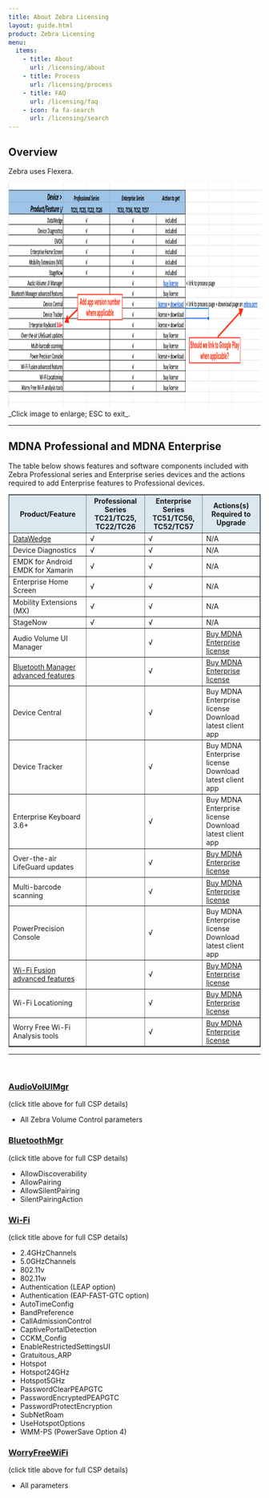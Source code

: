 ```yaml
---
title: About Zebra Licensing
layout: guide.html
product: Zebra Licensing
menu:
  items:
    - title: About
      url: /licensing/about
    - title: Process
      url: /licensing/process
    - title: FAQ
      url: /licensing/faq
    - icon: fa fa-search
      url: /licensing/search
---
```


## Overview

Zebra uses Flexera. 

<img alt="image" style="height:450px" src="mdna_matrix_2.png"/>
_Click image to enlarge; ESC to exit_. 
<br>

-----

## MDNA Professional and MDNA Enterprise 
The table below shows features and software components included with Zebra Professional series and Enterprise series devices and the actions required to add Enterprise features to Professional devices.  

<table class="faceliftCenter" style="width:100%" border="1" padding="5px">
<tbody>
  <tr bgcolor="#dce8ef">
    <th>Product/Feature</th>
    <th>Professional Series<br>TC21/TC25, TC22/TC26</th>
    <th>Enterprise Series<br>TC51/TC56, TC52/TC57</th>
    <th>Actions(s) Required to Upgrade</th>
  </tr>

  <tr>
  <td><a href="/datawedge">DataWedge</a></td>
  <td>√</td>
  <td>√</td>
  <td>N/A</td>
  </tr>

  <tr>
  <td>Device Diagnostics</td>
  <td>√</td>
  <td>√</td>
  <td>N/A</td>
  </tr>

  <tr>
  <td>EMDK for Android<br> EMDK for Xamarin</td>
  <td>√</td>
  <td>√</td>
  <td>N/A</td>
  </tr>

  <tr>
  <td>Enterprise Home Screen</td>
  <td>√</td>
  <td>√</td>
  <td>N/A</td>  </tr>

  <tr>
  <td>Mobility Extensions (MX)</td>
  <td>√</td>
  <td>√</td>
  <td>N/A</td>  </tr>

  <tr>
  <td>StageNow</td>
  <td>√</td>
  <td>√</td>
  <td>N/A</td>
  </tr>

  <tr>
  <td>Audio Volume UI Manager</td>
  <td></td>
  <td>√</td>
  <td><a href="../process">Buy MDNA Enterprise license</a></td>
  </tr>

  <tr>
  <td><a href="#advanced_features">Bluetooth Manager advanced features</a></td>
  <td></td>
  <td>√</td>
  <td><a href="../process">Buy MDNA Enterprise license</a></td>
  </tr>

  <tr>
  <td>Device Central</td>
  <td></td>
  <td>√</td>
  <td>Buy MDNA Enterprise license<br>Download latest client app</td>
  </tr>

  <tr>
  <td>Device Tracker</td>
  <td></td>
  <td>√</td>
  <td>Buy MDNA Enterprise license<br>Download latest client app</td>
  </tr>

  <tr>
  <td>Enterprise Keyboard 3.6+</td>
  <td></td>
  <td>√</td>
  <td>Buy MDNA Enterprise license<br>Download latest client app</td>
  </tr>

  <tr>
  <td>Over-the-air LifeGuard updates</td>
  <td></td>
  <td>√</td>
  <td><a href="../process">Buy MDNA Enterprise license</a></td>
  </tr>

  <tr>
  <td>Multi-barcode scanning</td>
  <td></td>
  <td>√</td>
  <td><a href="../process">Buy MDNA Enterprise license</a></td>
  </tr>

  <tr>
  <td>PowerPrecision Console</td>
  <td></td>
  <td>√</td>
  <td>Buy MDNA Enterprise license<br>Download latest client app</td>
  </tr>

  <tr>
  <td><a href="#advanced_features">Wi-Fi Fusion advanced features</a></td>
  <td></td>
  <td>√</td>
  <td><a href="../process">Buy MDNA Enterprise license</a></td>
  </tr>

  <tr>
  <td>Wi-Fi Locationing</td>
  <td></td>
  <td>√</td>
  <td><a href="../process">Buy MDNA Enterprise license</a></td>
  </tr>

  <tr>
  <td>Worry Free Wi-Fi<br>Analysis tools</td>
  <td></td>
  <td>√</td>
  <td><a href="../process">Buy MDNA Enterprise license</a></td>
  </tr>
</table>

-----

<a name="advanced_features"></a>
<br>

### [AudioVolUIMgr](/mx/audiovoluimgr)
(click title above for full CSP details)
* All Zebra Volume Control parameters

### [BluetoothMgr](/mx/bluetoothmgr)
(click title above for full CSP details)

* AllowDiscoverability
* AllowPairing
* AllowSilentPairing
* SilentPairingAction

### [Wi-Fi](/mx/wifi) 
(click title above for full CSP details)

* 2.4GHzChannels
* 5.0GHzChannels
* 802.11v
* 802.11w
* Authentication (LEAP option)
* Authentication (EAP-FAST-GTC option)
* AutoTimeConfig
* BandPreference
* CallAdmissionControl
* CaptivePortalDetection
* CCKM_Config
* EnableRestrictedSettingsUI
* Gratuitous_ARP
* Hotspot
* Hotspot24GHz
* Hotspot5GHz
* PasswordClearPEAPGTC
* PasswordEncryptedPEAPGTC
* PasswordProtectEncryption
* SubNetRoam
* UseHotspotOptions
* WMM-PS (PowerSave Option 4)

### [WorryFreeWiFi](/mx/worryfreewifimgr) 
(click title above for full CSP details)

* All parameters

<!-- 
menu:
  items:
    - title: About
      url: /oemconfig/9-3/about
    - title: Process
      url: /oemconfig/9-3/process
    - title: FAQs
      url: /oemconfig/9-3/faq
    - title: Managed Configurations
      url: /oemconfig/9-3/mc
    - icon: fa fa-search
      url: /oemconfig/9-3/search -->